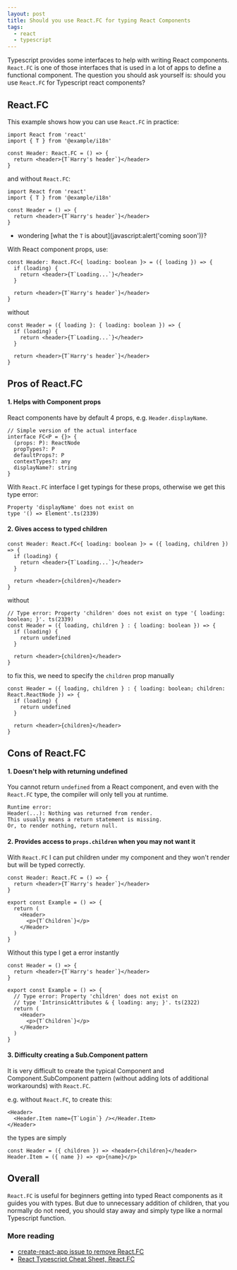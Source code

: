 ```yaml
---
layout: post
title: Should you use React.FC for typing React Components
tags:
  - react
  - typescript
---
```


Typescript provides some interfaces to help with writing React components.
`React.FC` is one of those interfaces that is used in a lot of apps to define a functional component.
The question you should ask yourself is: should you use `React.FC` for Typescript react components?

## React.FC

This example shows how you can use `React.FC` in practice:

```tsx
import React from 'react'
import { T } from '@example/i18n'

const Header: React.FC = () => {
  return <header>{T`Harry's header`}</header>
}
```

and without `React.FC`:

```tsx
import React from 'react'
import { T } from '@example/i18n'

const Header = () => {
  return <header>{T`Harry's header`}</header>
}
```

- wondering [what the `T` is about](javascript:alert('coming soon'))?

With React component props, use:

```tsx
const Header: React.FC<{ loading: boolean }> = ({ loading }) => {
  if (loading) {
    return <header>{T`Loading...`}</header>
  }

  return <header>{T`Harry's header`}</header>
}
```

without


```tsx
const Header = ({ loading }: { loading: boolean }) => {
  if (loading) {
    return <header>{T`Loading...`}</header>
  }

  return <header>{T`Harry's header`}</header>
}
```

## Pros of React.FC

#### 1. Helps with Component props

React components have by default 4 props, e.g. `Header.displayName`.

```tsx
// Simple version of the actual interface
interface FC<P = {}> {
  (props: P): ReactNode
  propTypes?: P
  defaultProps?: P
  contextTypes?: any
  displayName?: string
}
```

With `React.FC` interface I get typings for these props, otherwise we get this type error:

```
Property 'displayName' does not exist on
type '() => Element'.ts(2339)
```

#### 2. Gives access to typed children

```tsx
const Header: React.FC<{ loading: boolean }> = ({ loading, children }) => {
  if (loading) {
    return <header>{T`Loading...`}</header>
  }

  return <header>{children}</header>
}
```

without


```tsx
// Type error: Property 'children' does not exist on type '{ loading: boolean; }'. ts(2339)
const Header = ({ loading, children } : { loading: boolean }) => {
  if (loading) {
    return undefined
  }

  return <header>{children}</header>
}
```

to fix this, we need to specify the `children` prop manually

```tsx
const Header = ({ loading, children } : { loading: boolean; children: React.ReactNode }) => {
  if (loading) {
    return undefined
  }

  return <header>{children}</header>
}
```

## Cons of React.FC

#### 1. Doesn't help with returning undefined

You cannot return `undefined` from a React component, and even with the `React.FC` type, the compiler will only tell you at runtime.

```
Runtime error:
Header(...): Nothing was returned from render.
This usually means a return statement is missing.
Or, to render nothing, return null.
```

#### 2. Provides access to `props.children` when you may not want it

With `React.FC` I can put children under my component and they won't render but will be typed correctly.

```tsx
const Header: React.FC = () => {
  return <header>{T`Harry's header`}</header>
}

export const Example = () => {
  return (
    <Header>
      <p>{T`Children`}</p>
    </Header>
  )
}
```

Without this type I get a error instantly

```tsx
const Header = () => {
  return <header>{T`Harry's header`}</header>
}

export const Example = () => {
  // Type error: Property 'children' does not exist on
  // type 'IntrinsicAttributes & { loading: any; }'. ts(2322)
  return (
    <Header>
      <p>{T`Children`}</p>
    </Header>
  )
}
```


#### 3. Difficulty creating a Sub.Component pattern

It is very difficult to create the typical Component and Component.SubComponent pattern (without adding lots of additional workarounds) with `React.FC`.

e.g. without `React.FC`, to create this:

```tsx
<Header>
  <Header.Item name={T`Login`} /></Header.Item>
</Header>
```

the types are simply

```tsx
const Header = ({ children }) => <header>{children}</header>
Header.Item = ({ name }) => <p>{name}</p>
```


## Overall

`React.FC` is useful for beginners getting into typed React components as it guides you with types.
But due to unnecessary addition of children, that you normally do not need, you should stay away and simply type like a normal Typescript function.


### More reading

- [create-react-app issue to remove React.FC](https://github.com/facebook/create-react-app/pull/8177)
- [React Typescript Cheat Sheet, React.FC](https://react-typescript-cheatsheet.netlify.app/docs/basic/getting-started/function_components)

